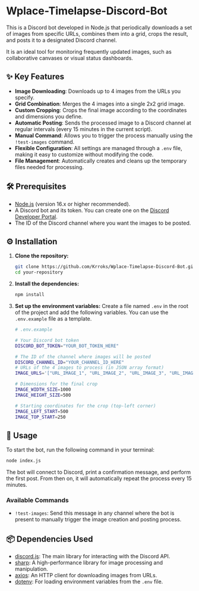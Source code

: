 # Wplace-Timelapse-Discord-Bot

This is a Discord bot developed in Node.js that periodically downloads a set of images from specific URLs, combines them into a grid, crops the result, and posts it to a designated Discord channel.

It is an ideal tool for monitoring frequently updated images, such as collaborative canvases or visual status dashboards.

## ✨ Key Features

*   **Image Downloading**: Downloads up to 4 images from the URLs you specify.
*   **Grid Combination**: Merges the 4 images into a single 2x2 grid image.
*   **Custom Cropping**: Crops the final image according to the coordinates and dimensions you define.
*   **Automatic Posting**: Sends the processed image to a Discord channel at regular intervals (every 15 minutes in the current script).
*   **Manual Command**: Allows you to trigger the process manually using the `!test-images` command.
*   **Flexible Configuration**: All settings are managed through a `.env` file, making it easy to customize without modifying the code.
*   **File Management**: Automatically creates and cleans up the temporary files needed for processing.

## 🛠️ Prerequisites

*   [Node.js](https://nodejs.org/) (version 16.x or higher recommended).
*   A Discord bot and its token. You can create one on the [Discord Developer Portal](https://discord.com/developers/applications).
*   The ID of the Discord channel where you want the images to be posted.

## ⚙️ Installation

1.  **Clone the repository:**
    ```bash
    git clone https://github.com/Krroks/Wplace-Timelapse-Discord-Bot.git
    cd your-repository
    ```

2.  **Install the dependencies:**
    ```bash
    npm install
    ```

3.  **Set up the environment variables:**
    Create a file named `.env` in the root of the project and add the following variables. You can use the `.env.example` file as a template.

    ```bash
    # .env.example
    
    # Your Discord bot token
    DISCORD_BOT_TOKEN="YOUR_BOT_TOKEN_HERE"
    
    # The ID of the channel where images will be posted
    DISCORD_CHANNEL_ID="YOUR_CHANNEL_ID_HERE"
    # URLs of the 4 images to process (in JSON array format)
    IMAGE_URLS='["URL_IMAGE_1", "URL_IMAGE_2", "URL_IMAGE_3", "URL_IMAGE_4"]'
    
    # Dimensions for the final crop
    IMAGE_WIDTH_SIZE=1000
    IMAGE_HEIGHT_SIZE=500
    
    # Starting coordinates for the crop (top-left corner)
    IMAGE_LEFT_START=500
    IMAGE_TOP_START=250
    ```

## 🚀 Usage

To start the bot, run the following command in your terminal:

```bash
node index.js
```

The bot will connect to Discord, print a confirmation message, and perform the first post. From then on, it will automatically repeat the process every 15 minutes.

### Available Commands

*   `!test-images`: Send this message in any channel where the bot is present to manually trigger the image creation and posting process.

## 📦 Dependencies Used

*   [discord.js](https://discord.js.org/): The main library for interacting with the Discord API.
*   [sharp](https://sharp.pixelplumbing.com/): A high-performance library for image processing and manipulation.
*   [axios](https://axios-http.com/): An HTTP client for downloading images from URLs.
*   [dotenv](https://github.com/motdotla/dotenv): For loading environment variables from the `.env` file.